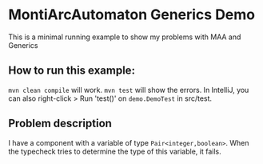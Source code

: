 # MontiArcAutomaton Generics Demo
This is a minimal running example to show my problems with MAA and Generics

## How to run this example:
`mvn clean compile` will work. `mvn test` will show the errors. In IntelliJ, you can also right-click > Run 'test()' on `demo.DemoTest` in src/test.

## Problem description
I have a component with a variable of type `Pair<integer,boolean>`. When the typecheck tries to determine the type of this variable, it fails.
